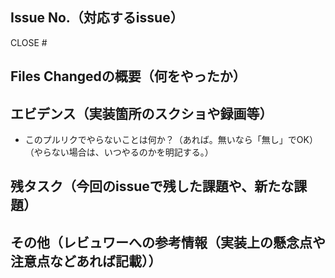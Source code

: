 ## Issue No.（対応するissue）

CLOSE #

## Files Changedの概要（何をやったか）

## エビデンス（実装箇所のスクショや録画等）

- このプルリクでやらないことは何か？（あれば。無いなら「無し」でOK）（やらない場合は、いつやるのかを明記する。）

## 残タスク（今回のissueで残した課題や、新たな課題）

## その他（レビュワーへの参考情報（実装上の懸念点や注意点などあれば記載））
